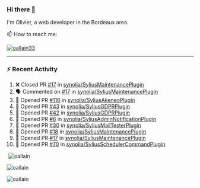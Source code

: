 ### Hi there 👋

I'm Olivier, a web developer in the Bordeaux area.

📫 How to reach me:

<p> <a href="https://twitter.com/oallain33" target="blank"><img src="https://img.shields.io/twitter/follow/oallain33?logo=twitter&style=for-the-badge" alt="oallain33" /></a> </p>

---

### :zap: Recent Activity

<!--START_SECTION:activity-->
1. ❌ Closed PR [#17](https://github.com/synolia/SyliusMaintenancePlugin/pull/17) in [synolia/SyliusMaintenancePlugin](https://github.com/synolia/SyliusMaintenancePlugin)
2. 🗣 Commented on [#17](https://github.com/synolia/SyliusMaintenancePlugin/issues/17) in [synolia/SyliusMaintenancePlugin](https://github.com/synolia/SyliusMaintenancePlugin)
3. 💪 Opened PR [#116](https://github.com/synolia/SyliusAkeneoPlugin/pull/116) in [synolia/SyliusAkeneoPlugin](https://github.com/synolia/SyliusAkeneoPlugin)
4. 💪 Opened PR [#43](https://github.com/synolia/SyliusGDPRPlugin/pull/43) in [synolia/SyliusGDPRPlugin](https://github.com/synolia/SyliusGDPRPlugin)
5. 💪 Opened PR [#42](https://github.com/synolia/SyliusGDPRPlugin/pull/42) in [synolia/SyliusGDPRPlugin](https://github.com/synolia/SyliusGDPRPlugin)
6. 💪 Opened PR [#6](https://github.com/synolia/SyliusAdminNotificationPlugin/pull/6) in [synolia/SyliusAdminNotificationPlugin](https://github.com/synolia/SyliusAdminNotificationPlugin)
7. 💪 Opened PR [#30](https://github.com/synolia/SyliusMailTesterPlugin/pull/30) in [synolia/SyliusMailTesterPlugin](https://github.com/synolia/SyliusMailTesterPlugin)
8. 💪 Opened PR [#18](https://github.com/synolia/SyliusMaintenancePlugin/pull/18) in [synolia/SyliusMaintenancePlugin](https://github.com/synolia/SyliusMaintenancePlugin)
9. 💪 Opened PR [#17](https://github.com/synolia/SyliusMaintenancePlugin/pull/17) in [synolia/SyliusMaintenancePlugin](https://github.com/synolia/SyliusMaintenancePlugin)
10. 💪 Opened PR [#70](https://github.com/synolia/SyliusSchedulerCommandPlugin/pull/70) in [synolia/SyliusSchedulerCommandPlugin](https://github.com/synolia/SyliusSchedulerCommandPlugin)
<!--END_SECTION:activity-->

<p>&nbsp;<img align="center" src="https://github-readme-stats.vercel.app/api?username=oallain&show_icons=true&locale=en" alt="oallain" /></p>

<p><img align="center" src="https://github-readme-streak-stats.herokuapp.com/?user=oallain&" alt="oallain" /></p>

<p><img src="https://github-readme-stats.vercel.app/api/top-langs?username=oallain&show_icons=true&locale=en&layout=compact" alt="oallain" /></p>

